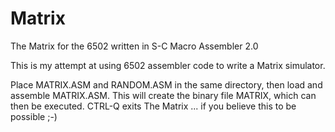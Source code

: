 # Matrix
The Matrix for the 6502 written in S-C Macro Assembler 2.0

This is my attempt at using 6502 assembler code to write a Matrix simulator.

Place MATRIX.ASM and RANDOM.ASM in the same directory, then load and assemble MATRIX.ASM.
This will create the binary file MATRIX, which can then be executed.
CTRL-Q exits The Matrix ... if you believe this to be possible ;-)
